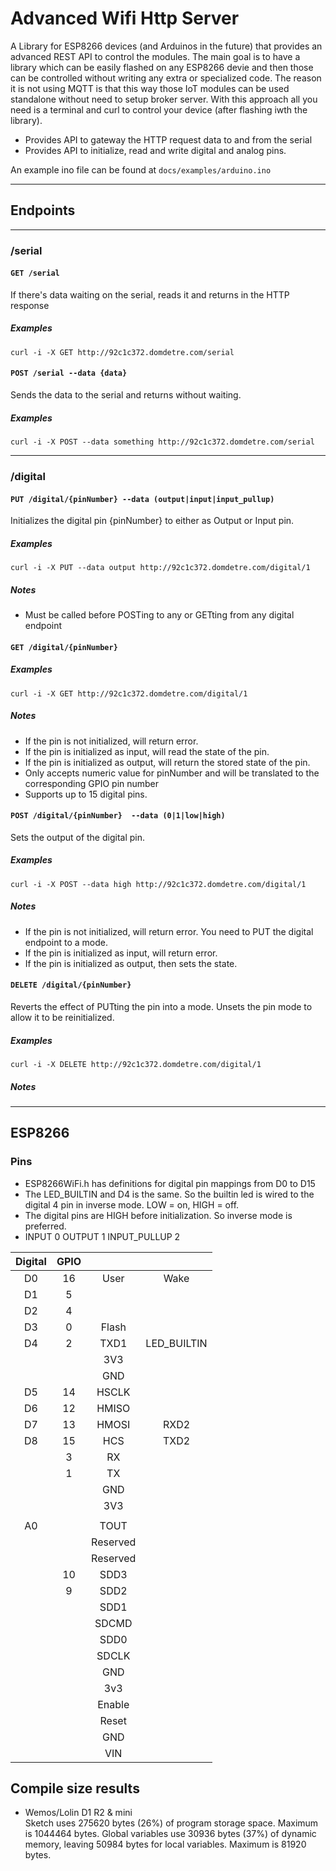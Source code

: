 # Advanced Wifi Http Server

A Library for ESP8266 devices (and Arduinos in the future) that provides an advanced REST API to control the modules. The main goal is to have a library which can be easily flashed on any ESP8266 devie and then those can be controlled without writing any extra or specialized code.
The reason it is not using MQTT is that this way those IoT modules can be used standalone without need to setup broker server. With this approach all you need is a terminal and curl to control your device (after flashing iwth the library).

- Provides API to gateway the HTTP request data to and from the serial
- Provides API to initialize, read and write digital and analog pins.

An example ino file can be found at `docs/examples/arduino.ino`

---

## Endpoints

---

### /serial

#### `GET /serial`
If there's data waiting on the serial, reads it and returns in the HTTP response

##### Examples
`curl -i -X GET http://92c1c372.domdetre.com/serial`


#### `POST /serial --data {data}`
Sends the data to the serial and returns without waiting.

##### Examples
`curl -i -X POST --data something http://92c1c372.domdetre.com/serial`

---

### /digital


####  `PUT /digital/{pinNumber} --data (output|input|input_pullup)`
Initializes the digital pin {pinNumber} to either as Output or Input pin.

##### Examples
`curl -i -X PUT --data output http://92c1c372.domdetre.com/digital/1`

##### Notes
- Must be called before POSTing to any or GETting from any digital endpoint


#### `GET /digital/{pinNumber}`

##### Examples
`curl -i -X GET http://92c1c372.domdetre.com/digital/1`

##### Notes
  - If the pin is not initialized, will return error.
  - If the pin is initialized as input, will read the state of the pin.
  - If the pin is initialized as output, will return the stored state of the pin.
  - Only accepts numeric value for pinNumber and will be translated to the corresponding GPIO pin number
  - Supports up to 15 digital pins.


#### `POST /digital/{pinNumber}  --data (0|1|low|high)`
Sets the output of the digital pin.

##### Examples
`curl -i -X POST --data high http://92c1c372.domdetre.com/digital/1`

##### Notes
  - If the pin is not initialized, will return error. You need to PUT the digital endpoint to a mode.
  - If the pin is initialized as input, will return error.  
  - If the pin is initialized as output, then sets the state.  


####  `DELETE /digital/{pinNumber}`
Reverts the effect of PUTting the pin into a mode. Unsets the pin mode to allow it to be reinitialized.

##### Examples
`curl -i -X DELETE http://92c1c372.domdetre.com/digital/1`

##### Notes

---

## ESP8266


### Pins

- ESP8266WiFi.h has definitions for digital pin mappings from D0 to D15
- The LED_BUILTIN and D4 is the same. So the builtin led is wired to the digital 4 pin in inverse mode. LOW = on, HIGH = off.
- The digital pins are HIGH before initialization. So inverse mode is preferred.
- INPUT 0 OUTPUT 1 INPUT_PULLUP 2


| Digital | GPIO |          |             |
|:-------:|:----:|:--------:|:-----------:|
|   D0    |  16  |   User   |    Wake     |
|   D1    |  5   |          |             |
|   D2    |  4   |          |             |
|   D3    |  0   |  Flash   |             |
|   D4    |  2   |   TXD1   | LED_BUILTIN |
|         |      |   3V3    |             |
|         |      |   GND    |             |
|   D5    |  14  |  HSCLK   |             |
|   D6    |  12  |  HMISO   |             |
|   D7    |  13  |  HMOSI   |    RXD2     |
|   D8    |  15  |   HCS    |    TXD2     |
|         |  3   |    RX    |             |
|         |  1   |    TX    |             |
|         |      |   GND    |             |
|         |      |   3V3    |             |
|         |      |          |             |
|   A0    |      |   TOUT   |             |
|         |      | Reserved |             |
|         |      | Reserved |             |
|         |  10  |   SDD3   |             |
|         |  9   |   SDD2   |             |
|         |      |   SDD1   |             |
|         |      |  SDCMD   |             |
|         |      |   SDD0   |             |
|         |      |  SDCLK   |             |
|         |      |   GND    |             |
|         |      |   3v3    |             |
|         |      |  Enable  |             |
|         |      |  Reset   |             |
|         |      |   GND    |             |
|         |      |   VIN    |             |


## Compile size results

- Wemos/Lolin D1 R2 & mini  
  Sketch uses 275620 bytes (26%) of program storage space. Maximum is 1044464 bytes.
  Global variables use 30936 bytes (37%) of dynamic memory, leaving 50984 bytes for local variables. Maximum is 81920 bytes. 
